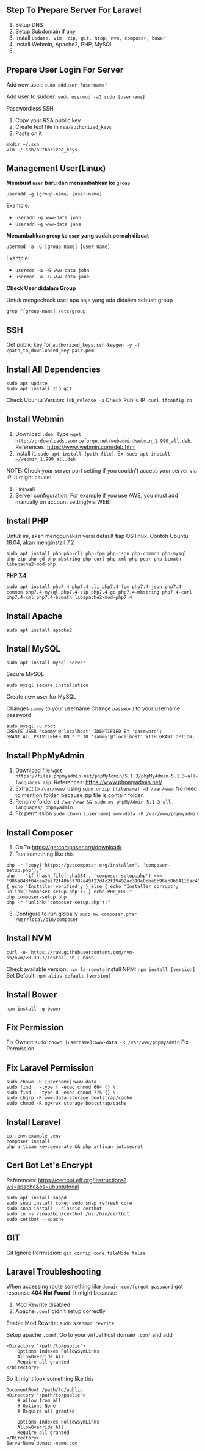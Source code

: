 
Step To Prepare Server For Laravel
----

1. Setup DNS
2. Setup Subdomain if any
3. Install `update, vim, zip, git, htop, nvm, composer, bower`
4. Install Webmin, Apache2, PHP, MySQL
5. 

Prepare User Login For Server
---

Add new user: `sudo adduser [username]`

Add user to sudoer: `sudo usermod -aG sudo [username]`

Passwordless SSH

1. Copy your RSA public key
2. Create text file in `rsa/authorized_keys`
3. Paste on it

```
mkdir ~/.ssh
vim ~/.ssh/authorized_keys
```

Management User(Linux)
---

**Membuat `user` baru dan menambahkan ke `group`**

`useradd -g [group-name] [user-name]`

Example:

- `useradd -g www-data john`
- `useradd -g www-data jane`

**Menambahkan `group` ke `user` yang sudah pernah dibuat**

`usermod -a -G [group-name] [user-name]`

Example:

- `usermod -a -G www-data john`
- `usermod -a -G www-data jane`

**Check User didalam Group**

Untuk mengecheck user apa saja yang ada didalam sebuah group

`grep ^[group-name] /etc/group`

SSH
---

Get public key for `authorized_keys`: `ssh-keygen -y -f /path_to_downloaded_key-pair.pem`


Install All Dependencies
----

```
sudo apt update
sudo apt install zip git
```

Check Ubuntu Version: `lsb_release -a`
Check Public IP: `curl ifconfig.co`

Install Webmin
---

1. Download `.deb`. Type `wget http://prdownloads.sourceforge.net/webadmin/webmin_1.990_all.deb`. References: https://www.webmin.com/deb.html
2. Install it. `sudo apt install [path-file]`. Ex: `sudo apt install ~/webmin_1.990_all.deb`

NOTE: Check your server port setting if you couldn't access your server via IP. It might cause:

1. Firewall
2. Server configuration. For example if you use AWS, you must add manually on account setting(via WEB)

Install PHP
---

Untuk ini, akan menggunakan versi default tiap OS linux. Contoh Ubuntu 18.04, akan menginstall 7.2

`sudo apt install php php-cli php-fpm php-json php-common php-mysql php-zip php-gd php-mbstring php-curl php-xml php-pear php-bcmath libapache2-mod-php`

**PHP 7.4**

`sudo apt install php7.4 php7.4-cli php7.4-fpm php7.4-json php7.4-common php7.4-mysql php7.4-zip php7.4-gd php7.4-mbstring php7.4-curl php7.4-xml php7.4-bcmath libapache2-mod-php7.4`

Install Apache
----

`sudo apt install apache2`

Install MySQL
----

`sudo apt install mysql-server`

Secure MySQL

`sudo mysql_secure_installation`

Create new user for MySQL

Changes `sammy` to your username
Change `password` to your username password

```
sudo mysql -u root
CREATE USER 'sammy'@'localhost' IDENTIFIED BY 'password';
GRANT ALL PRIVILEGES ON *.* TO 'sammy'@'localhost' WITH GRANT OPTION;
```

Install PhpMyAdmin
----

1. Download file `wget https://files.phpmyadmin.net/phpMyAdmin/5.1.3/phpMyAdmin-5.1.3-all-languages.zip`. References: https://www.phpmyadmin.net/
2. Extract to `/var/www/` using `sudo unzip [filename] -d /var/www`. No need to mention folder, because zip file is contain folder.
3. Rename folder `cd /var/www && sudo mv phpMyAdmin-5.1.3-all-languages/ phpmyadmin`
4. Fix permission `sudo chown [username]:www-data -R /var/www/phpmyadmin`

Install Composer
----

1. Go To https://getcomposer.org/download/
2. Run something like this

```
php -r "copy('https://getcomposer.org/installer', 'composer-setup.php');"
php -r "if (hash_file('sha384', 'composer-setup.php') === '906a84df04cea2aa72f40b5f787e49f22d4c2f19492ac310e8cba5b96ac8b64115ac402c8cd292b8a03482574915d1a8') { echo 'Installer verified'; } else { echo 'Installer corrupt'; unlink('composer-setup.php'); } echo PHP_EOL;"
php composer-setup.php
php -r "unlink('composer-setup.php');"
```

3. Configure to run globally `sudo mv composer.phar /usr/local/bin/composer`

Install NVM
-----

```
curl -o- https://raw.githubusercontent.com/nvm-sh/nvm/v0.39.1/install.sh | bash
```

Check available version: `nvm ls-remote`
Install NPM: `npm install [version]`
Set Default: `npm alias default [version]`


Install Bower
----

`npm install -g bower`

Fix Permission
----

Fix Owner: `sudo chown [username]:www-data -R /var/www/phpmyadmin`
Fix Permission:

Fix Laravel Permission
----

```
sudo chown -R [username]:www-data .
sudo find . -type f -exec chmod 664 {} \;
sudo find . -type d -exec chmod 775 {} \;
sudo chgrp -R www-data storage bootstrap/cache
sudo chmod -R ug+rwx storage bootstrap/cache
```

Install Laravel
----

```
cp .env.example .env
composer install
php artisan key:generate && php artisan jwt:secret
```

Cert Bot Let's Encrypt
---
References: https://certbot.eff.org/instructions?ws=apache&os=ubuntufocal

```
sudo apt install snapd
sudo snap install core; sudo snap refresh core
sudo snap install --classic certbot
sudo ln -s /snap/bin/certbot /usr/bin/certbot
sudo certbot --apache
```


GIT
---

Git Ignore Permission: `git config core.fileMode false`


Laravel Troubleshooting
-------

When accessing route something like `domain.com/forgot-password` got response **404 Not Found**. It might because:

1. Mod Rewrite disabled
2. Apache `.conf` didn't setup correctly

Enable Mod Rewrite: `sudo a2enmod rewrite`

Setup apache `.conf`: Go to your virtual host domain `.conf` and add

```
<Directory "/path/to/public">
    Options Indexes FollowSymLinks
    AllowOverride All
    Require all granted
</Directory>
```

So it might look something like this

```
DocumentRoot /path/to/public
<Directory "/path/to/public">
    # allow from all
    # Options None
    # Require all granted

    Options Indexes FollowSymLinks
    AllowOverride All
    Require all granted
</Directory>
ServerName domain-name.com
```